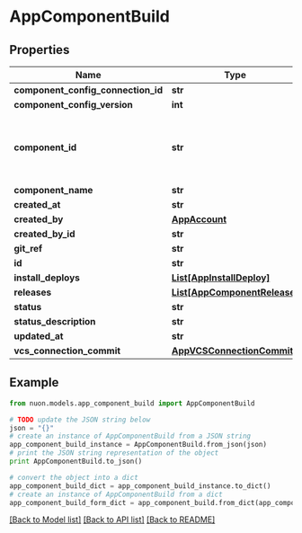 # AppComponentBuild


## Properties

Name | Type | Description | Notes
------------ | ------------- | ------------- | -------------
**component_config_connection_id** | **str** |  | [optional] 
**component_config_version** | **int** |  | [optional] 
**component_id** | **str** | Read-only fields set on the object to de-nest data | [optional] 
**component_name** | **str** |  | [optional] 
**created_at** | **str** |  | [optional] 
**created_by** | [**AppAccount**](AppAccount.md) |  | [optional] 
**created_by_id** | **str** |  | [optional] 
**git_ref** | **str** |  | [optional] 
**id** | **str** |  | [optional] 
**install_deploys** | [**List[AppInstallDeploy]**](AppInstallDeploy.md) |  | [optional] 
**releases** | [**List[AppComponentRelease]**](AppComponentRelease.md) |  | [optional] 
**status** | **str** |  | [optional] 
**status_description** | **str** |  | [optional] 
**updated_at** | **str** |  | [optional] 
**vcs_connection_commit** | [**AppVCSConnectionCommit**](AppVCSConnectionCommit.md) |  | [optional] 

## Example

```python
from nuon.models.app_component_build import AppComponentBuild

# TODO update the JSON string below
json = "{}"
# create an instance of AppComponentBuild from a JSON string
app_component_build_instance = AppComponentBuild.from_json(json)
# print the JSON string representation of the object
print AppComponentBuild.to_json()

# convert the object into a dict
app_component_build_dict = app_component_build_instance.to_dict()
# create an instance of AppComponentBuild from a dict
app_component_build_form_dict = app_component_build.from_dict(app_component_build_dict)
```
[[Back to Model list]](../README.md#documentation-for-models) [[Back to API list]](../README.md#documentation-for-api-endpoints) [[Back to README]](../README.md)


